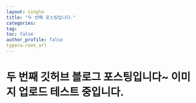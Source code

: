 ```yaml
---
layout: single 
title: "두 번째 포스팅입니다."
categories: 
tag: 
toc: false
author_profile: false
typora-root_url
---
```


# 두 번째 깃허브 블로그 포스팅입니다~ 이미지 업로드 테스트 중입니다.

